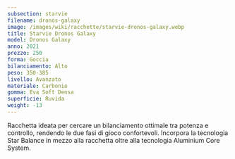 ```yaml
---
subsection: starvie
filename: dronos-galaxy
image: /images/wiki/racchette/starvie-dronos-galaxy.webp
title: Starvie Dronos Galaxy
model: Dronos Galaxy
anno: 2021
prezzo: 250
forma: Goccia
bilanciamento: Alto
peso: 350-385
livello: Avanzato
materiale: Carbonio
gomma: Eva Soft Densa
superficie: Ruvida
weight: -13
---
```

Racchetta ideata per cercare un bilanciamento ottimale tra potenza e controllo, rendendo le due fasi di gioco confortevoli. Incorpora la tecnologia Star Balance in mezzo alla racchetta oltre alla tecnologia Aluminium Core System.